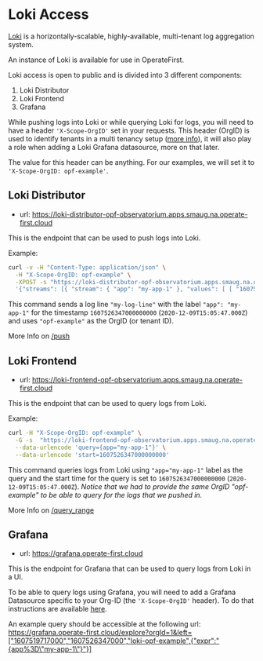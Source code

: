 # Loki Access

[Loki](https://github.com/grafana/loki#loki-like-prometheus-but-for-logs) is a horizontally-scalable, highly-available, multi-tenant log aggregation system.

An instance of Loki is available for use in OperateFirst.

Loki access is open to public and is divided into 3 different components:

1. Loki Distributor
2. Loki Frontend
3. Grafana

While pushing logs into Loki or while querying Loki for logs,
you will need to have a header `'X-Scope-OrgID'` set in your requests.
This header (OrgID) is used to identify tenants in a multi tenancy setup ([more info](https://grafana.com/docs/loki/latest/operations/multi-tenancy/)),
it will also play a role when adding a Loki Grafana datasource, more on that later.

The value for this header can be anything.
For our examples, we will set it to `'X-Scope-OrgID: opf-example'`.

## Loki Distributor

- url: https://loki-distributor-opf-observatorium.apps.smaug.na.operate-first.cloud

This is the endpoint that can be used to push logs into Loki.

Example:

```bash
curl -v -H "Content-Type: application/json" \
  -H "X-Scope-OrgID: opf-example" \
  -XPOST -s "https://loki-distributor-opf-observatorium.apps.smaug.na.operate-first.cloud/loki/api/v1/push" --data-raw \
  '{"streams": [{ "stream": { "app": "my-app-1" }, "values": [ [ "1607526347000000000", "my-log-line" ] ] }]}'
```

This command sends a log line `"my-log-line"` with the label `"app": "my-app-1"` for the timestamp `1607526347000000000` (`2020-12-09T15:05:47.000Z`) and uses `"opf-example"` as the OrgID (or tenant ID).

More Info on [/push](https://grafana.com/docs/loki/latest/api/#post-lokiapiv1push)

## Loki Frontend

- url: https://loki-frontend-opf-observatorium.apps.smaug.na.operate-first.cloud

This is the endpoint that can be used to query logs from Loki.

Example:

```bash
curl -H "X-Scope-OrgID: opf-example" \
  -G -s  "https://loki-frontend-opf-observatorium.apps.smaug.na.operate-first.cloud/loki/api/v1/query_range" \
  --data-urlencode 'query={app="my-app-1"}' \
  --data-urlencode 'start=1607526347000000000'
```

This command queries logs from Loki using `"app="my-app-1"` label as the
query and the start time for the query is set to `1607526347000000000` (`2020-12-09T15:05:47.000Z`).
_Notice that we had to provide the same OrgID "opf-example" to be able to query for the logs that we pushed in._

More Info on [/query_range](https://grafana.com/docs/loki/latest/api/#get-lokiapiv1query_range)

## Grafana

- url: https://grafana.operate-first.cloud

This is the endpoint for Grafana that can be used to query logs from Loki in a UI.

To be able to query logs using Grafana, you will need to add a Grafana Datasource
specific to your Org-ID (the `'X-Scope-OrgID'` header). To do that instructions are available [here](add_loki_grafana_datasource.md).

An example query should be accessible at the following url:
https://grafana.operate-first.cloud/explore?orgId=1&left=["1607519717000","1607526347000","loki-opf-example",{"expr":"{app%3D\"my-app-1\"}"}]

